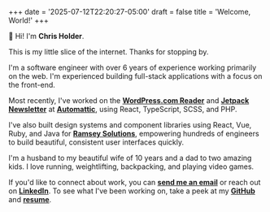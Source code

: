 +++
date = '2025-07-12T22:20:27-05:00'
draft = false
title = 'Welcome, World!'
+++

👋 Hi! I'm **Chris Holder**.

This is my little slice of the internet. Thanks for stopping by.

I'm a software engineer with over 6 years of experience working primarily on the web. I'm experienced building full-stack applications with a focus on the front-end.

Most recently, I've worked on the [**WordPress.com Reader**](https://wordpress.com/discover) and [**Jetpack Newsletter**](https://jetpack.com/newsletter/) at [**Automattic**](https://automattic.com/), using React, TypeScript, SCSS, and PHP.

I've also built design systems and component libraries using React, Vue, Ruby, and Java for [**Ramsey Solutions**](https://www.ramseysolutions.com/), empowering hundreds of engineers to build beautiful, consistent user interfaces quickly.

I'm a husband to my beautiful wife of 10 years and a dad to two amazing kids. I love running, weightlifting, backpacking, and playing video games.

If you'd like to connect about work, you can [**send me an email**](mailto:chris@chrisholder.dev) or reach out on [**LinkedIn**](https://www.linkedin.com/in/chrispholder). To see what I've been working on, take a peek at my [**GitHub**](https://github.com/holdercp/) and [**resume**](/chris-holder-resume.pdf).
